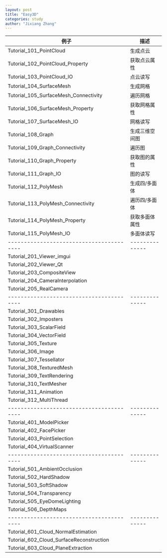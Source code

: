 ```yaml
---
layout: post
title: "Easy3D"
categories: study
author: "Jixiang Zhang"
---
```


| 例子                                     | 描述           |
| ---------------------------------------- | -------------- |
| Tutorial_101_PointCloud                  | 生成点云       |
| Tutorial_102_PointCloud_Property         | 获取点云属性   |
| Tutorial_103_PointCloud_IO               | 点云读写       |
| Tutorial_104_SurfaceMesh                 | 生成网格       |
| Tutorial_105_SurfaceMesh_Connectivity    | 遍历网格       |
| Tutorial_106_SurfaceMesh_Property        | 获取网格属性   |
| Tutorial_107_SurfaceMesh_IO              | 网格读写       |
| Tutorial_108_Graph                       | 生成三维空间图 |
| Tutorial_109_Graph_Connectivity          | 遍历图         |
| Tutorial_110_Graph_Property              | 获取图的属性   |
| Tutorial_111_Graph_IO                    | 图的读写       |
| Tutorial_112_PolyMesh                    | 生成四/多面体  |
| Tutorial_113_PolyMesh_Connectivity       | 遍历四/多面体  |
| Tutorial_114_PolyMesh_Property           | 获取多面体属性 |
| Tutorial_115_PolyMesh_IO                 | 多面体读写     |
| ---------------------------------------- | -------------- |
| Tutorial_201_Viewer_imgui                |                |
| Tutorial_202_Viewer_Qt                   |                |
| Tutorial_203_CompositeView               |                |
| Tutorial_204_CameraInterpolation         |                |
| Tutorial_205_RealCamera                  |                |
| ---------------------------------------- | -------------- |
| Tutorial_301_Drawables                   |                |
| Tutorial_302_Imposters                   |                |
| Tutorial_303_ScalarField                 |                |
| Tutorial_304_VectorField                 |                |
| Tutorial_305_Texture                     |                |
| Tutorial_306_Image                       |                |
| Tutorial_307_Tessellator                 |                |
| Tutorial_308_TexturedMesh                |                |
| Tutorial_309_TextRendering               |                |
| Tutorial_310_TextMesher                  |                |
| Tutorial_311_Animation                   |                |
| Tutorial_312_MultiThread                 |                |
| ---------------------------------------- | -------------- |
| Tutorial_401_ModelPicker                 |                |
| Tutorial_402_FacePicker                  |                |
| Tutorial_403_PointSelection              |                |
| Tutorial_404_VirtualScanner              |                |
| ---------------------------------------- | -------------- |
| Tutorial_501_AmbientOcclusion            |                |
| Tutorial_502_HardShadow                  |                |
| Tutorial_503_SoftShadow                  |                |
| Tutorial_504_Transparency                |                |
| Tutorial_505_EyeDomeLighting             |                |
| Tutorial_506_DepthMaps                   |                |
| ---------------------------------------- | -------------- |
| Tutorial_601_Cloud_NormalEstimation      |                |
| Tutorial_602_Cloud_SurfaceReconstruction |                |
| Tutorial_603_Cloud_PlaneExtraction       |                |